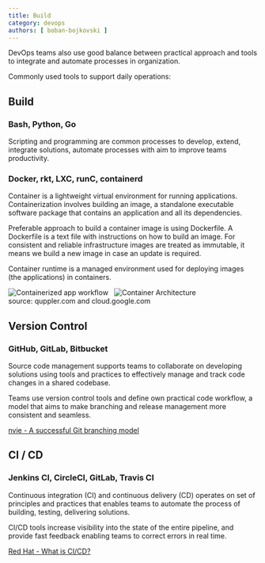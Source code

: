 ```yaml
---
title: Build
category: devops
authors: [ boban-bojkovski ]
---
```


DevOps teams also use good balance between practical approach and tools to integrate and automate processes in organization.

Commonly used tools to support daily operations:

## Build

### Bash, Python, Go  

Scripting and programming are common processes to develop, extend, integrate solutions, automate processes with aim to improve teams productivity.

### Docker, rkt, LXC, runC, containerd  

Container is a lightweight virtual environment for running applications. Containerization involves building an image, a standalone executable software package that contains an application and all its dependencies.

Preferable approach to build a container image is using Dockerfile. A Dockerfile is a text file with instructions on how to build an image. For consistent and reliable infrastructure images are treated as immutable, it means we build a new image in case an update is required.  

Container runtime is a managed environment used for deploying images (the applications) in containers.  

![Containerized app workflow](https://quppler.com/wp-content/uploads/2019/03/DockerComponents-300x242.png) &nbsp; 
![Container Architecture](https://miro.medium.com/max/350/1*IGYaJSfDLzXjE-aJcTai4Q.png)  
source: quppler.com and cloud.google.com

## Version Control

###  GitHub, GitLab, Bitbucket  

Source code management supports teams to collaborate on developing solutions using tools and practices to effectively manage and track code changes in a shared codebase.  

Teams use version control tools and define own practical code workflow, a model that aims to make branching and release management more consistent and seamless.  

[nvie - A successful Git branching model](https://nvie.com/posts/a-successful-git-branching-model "nvie")

## CI / CD

### Jenkins CI, CircleCI, GitLab, Travis CI  

Continuous integration (CI) and continuous delivery (CD) operates on set of principles and practices that enables teams to automate the process of building, testing, delivering solutions.
  
CI/CD tools increase visibility into the state of the entire pipeline, and provide fast feedback enabling teams to correct errors in real time.  

[Red Hat - What is CI/CD?](https://www.redhat.com/en/topics/devops/what-is-ci-cd "Red Hat")
